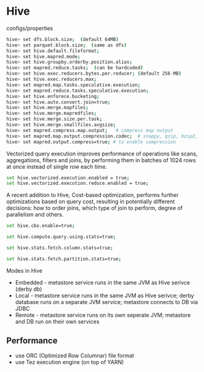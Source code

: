 # Hive

configs/properties
```sh
hive> set dfs.block.size;  (default 64MB)
hive> set parquet.block.size;  (same as dfs)
hive> set hive.default.fileformat; 
hive> set hive.mapred.mode;
hive> set hive.groupby.orderby.position.alias;
hive> set mapred.reduce.tasks;  (can be hardcoded)
hive> set hive.exec.reducers.bytes.per.reducer; (default 256 MB)
hive> set hive.exec.reducers.max;
hive> set mapred.map.tasks.speculative.execution;
hive> set mapred.reduce.tasks.speculative.execution;
hive> set hive.enforece.bucketing;
hive> set hive.auto.convert.join=true;
hive> set hive.merge.mapfiles;
hive> set hive.merge.mapredfiles;
hive> set hive.merge.size.per.task;
hive> set hive.merge.smallfiles.avgsize;
hive> set mapred.compress.map.output;   # compress map output
hive> set mapred.map.output.compression.codec;  # snappy, gzip, bzip2, lzo
hive> set mapred.output.compress=true; # to enable compression
```



Vectorized query execution improves performance of operations like scans, aggregations, filters and joins, by performing them in batches of 1024 rows at once instead of single row each time.

```sh
set hive.vectorized.execution.enabled = true;
set hive.vectorized.execution.reduce.enabled = true;
```


A recent addition to Hive, Cost-based optimization, performs further optimizations based on query cost, resulting in potentially different decisions: how to order joins, which type of join to perform, degree of parallelism and others.

```sh
set hive.cbo.enable=true;

set hive.compute.query.using.stats=true;

set hive.stats.fetch.column.stats=true;

set hive.stats.fetch.partition.stats=true;
```

Modes in Hive
* Embedded - metastore service runs in the same JVM as Hive serivce (derby db)
* Local - metastore service runs in the same JVM as Hive serivce; derby database runs on a separate JVM service; metastore connects to DB via JDBC
* Remote - metastore service runs on its own seperate JVM; metastore and DB run on their own services


## Performance
- use ORC (Optimized Row Columnar) file format
- use Tez execution engine (on top of YARN)

